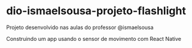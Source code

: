 # dio-ismaelsousa-projeto-flashlight

Projeto desenvolvido nas aulas do professor @ismaelsousa

Construindo um app usando o sensor de movimento com React Native
